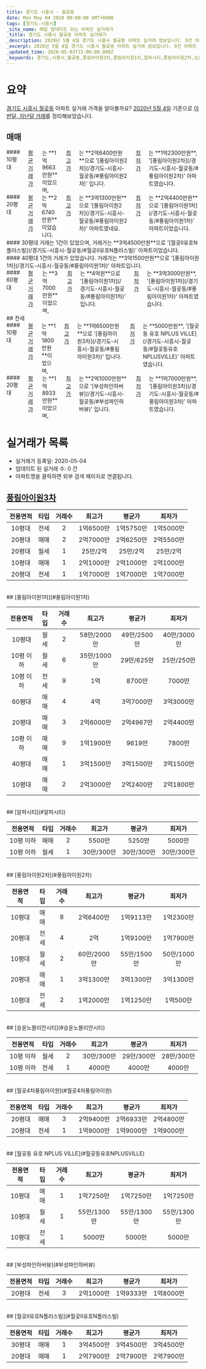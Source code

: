 ```yaml
---
title: 경기도 시흥시 - 월곶동
date: Mon May 04 2020 00:00:00 GMT+0900
tags: [경기도-시흥시]
_site_name: 매일 업데이트 되는 아파트 실거래가
_title: 경기도 시흥시 월곶동 아파트 실거래가
_description: 2020년 5월 4일 경기도 시흥시 월곶동 아파트 실거래 정보입니다. 9건 아파트 정보가 있습니다.
_excerpt: 2020년 5월 4일 경기도 시흥시 월곶동 아파트 실거래 정보입니다. 9건 아파트 정보가 있습니다.
_updated_time: 2020-05-03T15:00:00.000Z
_keywords: 경기도,시흥시,월곶동,풍림아이원3차,풍림아이원1차,알파시티,풍림아이원2차,승윤노블리안시티,월곶4차풍림아이원,월곶동 유호 NPLUS VILLE,부성파인하버뷰,월곶Ⅱ유호N플러스빌
---
```





# 요약
<ins>경기도 시흥시 월곶동</ins> 아파트 실거래 가격을 알아볼까요? <ins>2020년 5월 4일</ins> 기준으로 <ins>이번달, 지난달 거래</ins>를 정리해보았습니다.

## 매매
<div class="container">
<div class="six columns" markdown="1">
#### 10평대
<ins>평균 거래가</ins>는 **1억9663만원**이었으며, <ins>최고가</ins>는 **2억6400만원**으로 '[풍림아이원2차](/경기도-시흥시-월곶동/#풍림아이원2차)' 입니다. <ins>최저가</ins>는 **1억2300만원**, '[풍림아이원2차](/경기도-시흥시-월곶동/#풍림아이원2차)' 아파트였습니다.
</div>
<div class="six columns" markdown="1">
#### 20평대
<ins>평균 거래가</ins>는 **2억6740만원**이었습니다. <ins>최고가</ins>는 **3억1300만원**으로 '[풍림아이원2차](/경기도-시흥시-월곶동/#풍림아이원2차)' 아파트였네요. <ins>최저가</ins>는 **2억4400만원**으로 '[풍림아이원1차](/경기도-시흥시-월곶동/#풍림아이원1차)' 아파트이었습니다.
</div>
</div>
<div class="container">
<div class="six columns" markdown="1">
#### 30평대
거래는 1건이 있었으며, 거래가는 **3억4500만원**으로 '[월곶Ⅱ유호N플러스빌](/경기도-시흥시-월곶동/#월곶Ⅱ유호N플러스빌)' 아파트이었습니다.
</div>
<div class="six columns" markdown="1">
#### 40평대
1건의 거래가 있었습니다. 거래가는 **3억1500만원**으로 '[풍림아이원1차](/경기도-시흥시-월곶동/#풍림아이원1차)' 아파트입니다.
</div>
</div>
<div class="container">
<div class="twelve columns" markdown="1">
#### 60평대
<ins>평균 거래가</ins>는 **3억7000만원**이었으며, <ins>최고가</ins>는 **4억원**으로 '[풍림아이원1차](/경기도-시흥시-월곶동/#풍림아이원1차)' 입니다. <ins>최저가</ins>는 **3억3000만원**, '[풍림아이원1차](/경기도-시흥시-월곶동/#풍림아이원1차)' 아파트였습니다.
</div>
</div>
## 전세
<div class="container">
<div class="six columns" markdown="1">
#### 10평대
<ins>평균 거래가</ins>는 **1억1800만원**이었으며, <ins>최고가</ins>는 **1억6500만원**으로 '[풍림아이원3차](/경기도-시흥시-월곶동/#풍림아이원3차)' 입니다. <ins>최저가</ins>는 **5000만원**, '[월곶동 유호 NPLUS VILLE](/경기도-시흥시-월곶동/#월곶동유호NPLUSVILLE)' 아파트였습니다.
</div>
<div class="six columns" markdown="1">
#### 20평대
<ins>평균 거래가</ins>는 **1억8933만원**이었으며, <ins>최고가</ins>는 **2억1000만원**으로 '[부성파인하버뷰](/경기도-시흥시-월곶동/#부성파인하버뷰)' 입니다. <ins>최저가</ins>는 **1억7000만원**, '[풍림아이원3차](/경기도-시흥시-월곶동/#풍림아이원3차)' 아파트였습니다.
</div>
</div>



# 실거래가 목록
- 실거래가 등록일: 2020-05-04
- 업데이트 된 실거래 수: 0 건
- 아파트명을 클릭하면 외부 검색 페이지로 연결됩니다.

## [풍림아이원3차](#풍림아이원3차)

|전용면적|타입|거래수|최고가|평균가|최저가|
|:---:|:---:|:---:|:---:|:---:|:---:|
|10평대|<span class="deal-type-2">전세</span>|2|1억6500만|1억5750만|1억5000만|
|20평대|<span class="deal-type-1">매매</span>|2|2억7000만|2억6250만|2억5500만|
|20평대|<span class="deal-type-3">월세</span>|1|25만/2억|25만/2억|25만/2억|
|10평대|<span class="deal-type-1">매매</span>|1|2억1000만|2억1000만|2억1000만|
|20평대|<span class="deal-type-2">전세</span>|1|1억7000만|1억7000만|1억7000만|

<br/>
## [풍림아이원1차](#풍림아이원1차)

|전용면적|타입|거래수|최고가|평균가|최저가|
|:---:|:---:|:---:|:---:|:---:|:---:|
|10평대|<span class="deal-type-3">월세</span>|2|58만/2000만|49만/2500만|40만/3000만|
|10평 이하|<span class="deal-type-3">월세</span>|6|35만/1000만|29만/625만|25만/250만|
|10평 이하|<span class="deal-type-2">전세</span>|9|1억|8700만|7000만|
|60평대|<span class="deal-type-1">매매</span>|4|4억|3억7000만|3억3000만|
|20평대|<span class="deal-type-1">매매</span>|3|2억6000만|2억4967만|2억4400만|
|10평 이하|<span class="deal-type-1">매매</span>|9|1억1900만|9619만|7800만|
|40평대|<span class="deal-type-1">매매</span>|1|3억1500만|3억1500만|3억1500만|
|10평대|<span class="deal-type-1">매매</span>|2|2억3000만|2억2400만|2억1800만|

<br/>
## [알파시티](#알파시티)

|전용면적|타입|거래수|최고가|평균가|최저가|
|:---:|:---:|:---:|:---:|:---:|:---:|
|10평 이하|<span class="deal-type-1">매매</span>|2|5500만|5250만|5000만|
|10평 이하|<span class="deal-type-3">월세</span>|1|30만/300만|30만/300만|30만/300만|

<br/>
## [풍림아이원2차](#풍림아이원2차)

|전용면적|타입|거래수|최고가|평균가|최저가|
|:---:|:---:|:---:|:---:|:---:|:---:|
|10평대|<span class="deal-type-1">매매</span>|8|2억6400만|1억9113만|1억2300만|
|20평대|<span class="deal-type-2">전세</span>|4|2억|1억9100만|1억7900만|
|10평대|<span class="deal-type-3">월세</span>|2|60만/2000만|55만/1500만|50만/1000만|
|20평대|<span class="deal-type-1">매매</span>|1|3억1300만|3억1300만|3억1300만|
|10평대|<span class="deal-type-2">전세</span>|2|1억2000만|1억1250만|1억500만|

<br/>
## [승윤노블리안시티](#승윤노블리안시티)

|전용면적|타입|거래수|최고가|평균가|최저가|
|:---:|:---:|:---:|:---:|:---:|:---:|
|10평 이하|<span class="deal-type-3">월세</span>|2|30만/300만|29만/300만|28만/300만|
|10평 이하|<span class="deal-type-2">전세</span>|1|4000만|4000만|4000만|

<br/>
## [월곶4차풍림아이원](#월곶4차풍림아이원)

|전용면적|타입|거래수|최고가|평균가|최저가|
|:---:|:---:|:---:|:---:|:---:|:---:|
|20평대|<span class="deal-type-1">매매</span>|3|2억9400만|2억6933만|2억4800만|
|20평대|<span class="deal-type-2">전세</span>|1|1억9000만|1억9000만|1억9000만|

<br/>
## [월곶동 유호 NPLUS VILLE](#월곶동유호NPLUSVILLE)

|전용면적|타입|거래수|최고가|평균가|최저가|
|:---:|:---:|:---:|:---:|:---:|:---:|
|10평대|<span class="deal-type-1">매매</span>|1|1억7250만|1억7250만|1억7250만|
|10평대|<span class="deal-type-3">월세</span>|1|55만/1300만|55만/1300만|55만/1300만|
|10평대|<span class="deal-type-2">전세</span>|1|5000만|5000만|5000만|

<br/>
## [부성파인하버뷰](#부성파인하버뷰)

|전용면적|타입|거래수|최고가|평균가|최저가|
|:---:|:---:|:---:|:---:|:---:|:---:|
|20평대|<span class="deal-type-2">전세</span>|3|2억1000만|1억9333만|1억8000만|

<br/>
## [월곶Ⅱ유호N플러스빌](#월곶Ⅱ유호N플러스빌)

|전용면적|타입|거래수|최고가|평균가|최저가|
|:---:|:---:|:---:|:---:|:---:|:---:|
|30평대|<span class="deal-type-1">매매</span>|1|3억4500만|3억4500만|3억4500만|
|20평대|<span class="deal-type-1">매매</span>|1|2억7900만|2억7900만|2억7900만|

<br/>



